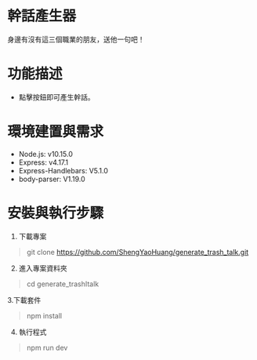 # 幹話產生器
身邊有沒有這三個職業的朋友，送他一句吧！
# 功能描述
- 點擊按鈕即可產生幹話。
# 環境建置與需求
- Node.js: v10.15.0
- Express: v4.17.1
- Express-Handlebars: V5.1.0
- body-parser: V1.19.0
# 安裝與執行步驟
1. 下載專案
> git clone https://github.com/ShengYaoHuang/generate_trash_talk.git

2. 進入專案資料夾
> cd generate_trashItalk

3.下載套件
> npm install

4. 執行程式
> npm run dev
